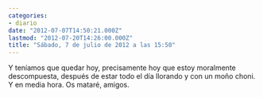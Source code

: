 ```yaml
---
categories:
- diario
date: "2012-07-07T14:50:21.000Z"
lastmod: "2012-07-20T14:26:00.000Z"
title: "Sábado, 7 de julio de 2012 a las 15:50"
---
```


Y tení­amos que quedar hoy, precisamente hoy que estoy moralmente descompuesta, después de estar todo el dí­a llorando y con un moño choni. Y en media hora. Os mataré, amigos.
